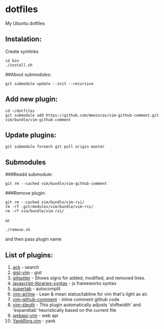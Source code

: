dotfiles
========

My Ubuntu dotfiles

## Instalation:
Create symlinks
```
cd bin
./install.sh
```

##About submodules:
```
git submodule update --init --recursive
```

## Add new plugin:

```
cd ~/dotfiles
git submodule add https://github.com/mmozuras/vim-github-comment.git vim/bundle/vim-github-comment
```

## Update plugins:
```
git submodule foreach git pull origin master
```

## Submodules
###Readd submodule:
```
git rm --cached vim/bundle/vim-github-comment
```

###Remove plugin:
```
git rm --cached vim/bundle/vim-rsi/
rm -rf .git/modules/vim/bundle/vim-rsi/
rm -rf vim/bundle/vim-rsi/
```

or
```
./remove.sh
```
and then pass plugin name

## List of plugins:
1. [ack](https://github.com/mileszs/ack.vim) - search
1. [gist-vim](https://github.com/mattn/gist-vim) - gist
1. [gitgutter](https://github.com/airblade/vim-gitgutter.git) - Shows signs for added, modified, and removed lines.
1. [javascript-libraries-syntax](https://github.com/othree/javascript-libraries-syntax.vim) - js frameworks syntax
1. [supertab](https://github.com/ervandew/supertab) - autocomplit
1. [vim-airline](https://github.com/bling/vim-airline) - Lean & mean status/tabline for vim that's light as air.
1. [vim-github-comment](https://github.com/mmozuras/vim-github-comment) - inline comment github code
1. [vim-sleuth](https://github.com/tpope/vim-sleuth) - This plugin automatically adjusts 'shiftwidth' and 'expandtab' heuristically based on the current file
1. [webapi-vim](https://github.com/mattn/webapi-vim) - web api
1. [YankRing.vim](https://github.com/vim-scripts/YankRing.vim) - yank
